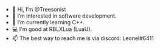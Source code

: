 - 👋 Hi, I’m @Treesonist
- 👀 I’m interested in software development.
- 🌱 I’m currently learning C++.
- 💻 I'm good at RBLXLua (LuaU).
- 📫 The best way to reach me is via discord: Leonel#6411

<!---
LeonelDumbo/LeonelDumbo is a ✨ special ✨ repository because its `README.md` (this file) appears on your GitHub profile.
You can click the Preview link to take a look at your changes.
--->
